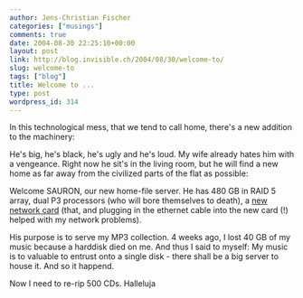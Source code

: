 ```yaml
---
author: Jens-Christian Fischer
categories: ["musings"]
comments: true
date: 2004-08-30 22:25:10+00:00
layout: post
link: http://blog.invisible.ch/2004/08/30/welcome-to/
slug: welcome-to
tags: ["blog"]
title: Welcome to ...
type: post
wordpress_id: 314
---
```


In this technological mess, that we tend to call home, there's a new addition to the machinery:

He's big, he's black, he's ugly and he's loud. My wife already hates him with a vengeance. Right now he sit's in the living room, but he will find a new home as far away from the civilized parts of the flat as possible:

Welcome SAURON, our new home-file server. He has 480 GB in RAID 5 array, dual P3 processors (who will bore themselves to death), a [new network card](/archives/000313.html) (that, and plugging in the ethernet cable into the new card (!) helped with my network problems).

His purpose is to serve my MP3 collection. 4 weeks ago, I lost 40 GB of my music because a harddisk died on me. And thus I said to myself: My music is to valuable to entrust onto a single disk - there shall be a big server to house it. And so it happend.

Now I need to re-rip 500 CDs. Halleluja
